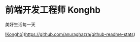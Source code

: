 # 前端开发工程师  Konghb
  美好生活每一天
  
[!Konghb](https://github-readme-stats.vercel.app/api?username=konghb123&show_icons=true&theme=radical)](https://github.com/anuraghazra/github-readme-stats)
 

